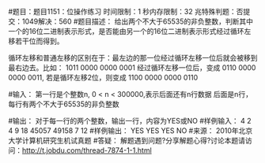 #题目：题目1151：位操作练习
时间限制：1 秒内存限制：32 兆特殊判题：否提交：1049解决：560
#题目描述：
给出两个不大于65535的非负整数，判断其中一个的16位二进制表示形式，是否能由另一个的16位二进制表示形式经过循环左移若干位而得到。

循环左移和普通左移的区别在于：最左边的那一位经过循环左移一位后就会被移到最右边去。比如：
1011 0000 0000 0001 经过循环左移一位后，变成 0110 0000 0000 0011, 若是循环左移2位，则变成 1100 0000 0000 0110

#输入：
第一行是个整数n, 0 < n < 300000,表示后面还有n行数据
后面是n行，每行有两个不大于65535的非负整数

#输出：
对于每一行的两个整数，输出一行，内容为YES或NO
#样例输入：
4
2 4
9 18
45057 49158
7 12
#样例输出：
YES
YES
YES
NO
#来源：
2010年北京大学计算机研究生机试真题
#答疑：
解题遇到问题?分享解题心得?讨论本题请访问：http://t.jobdu.com/thread-7874-1-1.html
